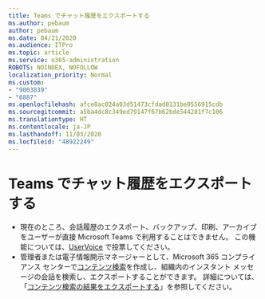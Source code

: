 ```yaml
---
title: Teams でチャット履歴をエクスポートする
ms.author: pebaum
author: pebaum
ms.date: 04/21/2020
ms.audience: ITPro
ms.topic: article
ms.service: o365-administration
ROBOTS: NOINDEX, NOFOLLOW
localization_priority: Normal
ms.custom:
- "9003839"
- "6887"
ms.openlocfilehash: afce8ac024a03d51473cfdad0131be0556915cdb
ms.sourcegitcommit: a5ba4dc8c349ed79147f67b62bde544281f7c106
ms.translationtype: HT
ms.contentlocale: ja-JP
ms.lasthandoff: 11/03/2020
ms.locfileid: "48922249"
---
```

# <a name="export-chat-history-in-teams"></a>Teams でチャット履歴をエクスポートする

- 現在のところ、会話履歴のエクスポート、バックアップ、印刷、アーカイブをユーザーが直接 Microsoft Teams で利用することはできません。 この機能については、[UserVoice](https://microsoftteams.uservoice.com/forums/555103-public/suggestions/16982542-backup-export-printing-archive-options?page=2&per_page=20) で投票してください。
- 管理者または電子情報開示マネージャーとして、Microsoft 365 コンプライアンス センターで[コンテンツ検索](https://docs.microsoft.com/microsoft-365/compliance/content-search?view=o365-worldwide)を作成し、組織内のインスタント メッセージの会話を検索し、エクスポートすることができます。 詳細については、「[コンテンツ検索の結果をエクスポートする](https://docs.microsoft.com/microsoft-365/compliance/export-search-results?view=o365-worldwide)」を参照してください。
